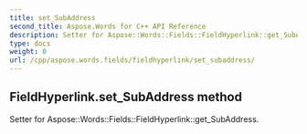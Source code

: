 ```yaml
---
title: set_SubAddress
second_title: Aspose.Words for C++ API Reference
description: Setter for Aspose::Words::Fields::FieldHyperlink::get_SubAddress. 
type: docs
weight: 0
url: /cpp/aspose.words.fields/fieldhyperlink/set_subaddress/
---
```

## FieldHyperlink.set_SubAddress method


Setter for Aspose::Words::Fields::FieldHyperlink::get_SubAddress. 

